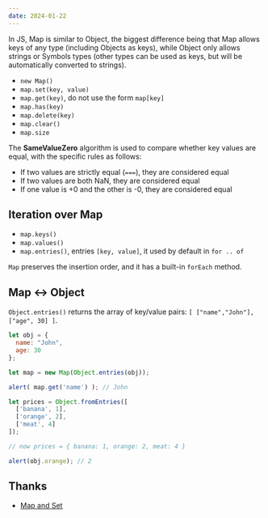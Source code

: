 ```yaml
---
date: 2024-01-22
---
```



In JS, Map is similar to Object, the biggest difference being that Map allows keys of any type (including Objects as keys), while Object only allows strings or Symbols types (other types can be used as keys, but will be automatically converted to strings).

- `new Map()`
- `map.set(key, value)`
- `map.get(key)`, do not use the form `map[key]`
- `map.has(key)`
- `map.delete(key)`
- `map.clear()`
- `map.size`

The **SameValueZero** algorithm is used to compare whether key values are equal, with the specific rules as follows:

- If two values are strictly equal (`===`), they are considered equal
- If two values are both NaN, they are considered equal
- If one value is +0 and the other is -0, they are considered equal


## Iteration over Map

- `map.keys()`
- `map.values()`
- `map.entries()`, entries `[key, value]`, it used by default in `for .. of`

`Map` preserves the insertion order, and it has a built-in `forEach` method.


## Map <-> Object

`Object.entries()` returns the array of key/value pairs: `[ ["name","John"], ["age", 30] ]`.

```js
let obj = {
  name: "John",
  age: 30
};

let map = new Map(Object.entries(obj));

alert( map.get('name') ); // John
```

```js
let prices = Object.fromEntries([
  ['banana', 1],
  ['orange', 2],
  ['meat', 4]
]);

// now prices = { banana: 1, orange: 2, meat: 4 }

alert(obj.orange); // 2
```

## Thanks

- [Map and Set](https://javascript.info/map-set)
